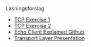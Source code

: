   Løsningsforslag
- [TCP Exercise 1](https://docs.google.com/document/d/1KYeclfE-soL1CJYoE_sVTvjaGK50I0ZSgcDL8iG8wXs/edit?tab=t.0#heading=h.c1z3it8j19a5)
- [TCP Exercise 2](https://docs.google.com/document/d/1DQ_zpL1kgCwXDyRFUfkjvHrra_SAp-ygclGm04YNo8A/edit?tab=t.0#heading=h.hz6vx6a773yr)
- [Echo Client Explained Github](https://github.com/easjmove/EchoClientExpanded/blob/master/EchoClientExpanded/Program.cs)
- [Transport Layer Presentation](https://docs.google.com/presentation/d/1Dp-24bp_hV3MgR1KSMLkauTa68FPfOwnXpdjC-8mnsg/edit#slide=id.p1)
